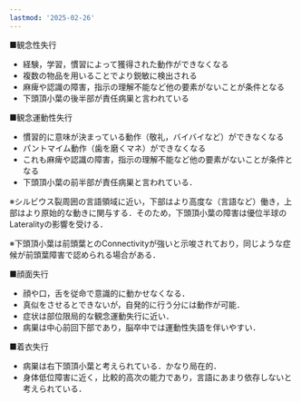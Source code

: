 ```yaml
---
lastmod: '2025-02-26'
---
```

■観念性失行

- 経験，学習，慣習によって獲得された動作ができなくなる
- 複数の物品を用いることでより鋭敏に検出される
- 麻痺や認識の障害，指示の理解不能など他の要素がないことが条件となる
- 下頭頂小葉の後半部が責任病巣と言われている

■観念運動性失行

- 慣習的に意味が決まっている動作（敬礼，バイバイなど）ができなくなる
- パントマイム動作（歯を磨くマネ）ができなくなる
- これも麻痺や認識の障害，指示の理解不能など他の要素がないことが条件となる
- 下頭頂小葉の前半部が責任病巣と言われている．

※シルビウス裂周囲の言語領域に近い，下部はより高度な（言語など）働き，上部はより原始的な動きに関与する．そのため，下頭頂小葉の障害は優位半球のLateralityの影響を受ける．

※下頭頂小葉は前頭葉とのConnectivityが強いと示唆されており，同じような症候が前頭葉障害で認められる場合がある．

■顔面失行

- 顔や口，舌を従命で意識的に動かせなくなる．
- 真似をさせるとできないが，自発的に行う分には動作が可能．
- 症状は部位限局的な観念運動失行に近い．
- 病巣は中心前回下部であり，脳卒中では運動性失語を伴いやすい．

■着衣失行

- 病巣は右下頭頂小葉と考えられている．かなり局在的．
- 身体低位障害に近く，比較的高次の能力であり，言語にあまり依存しないと考えられている．
